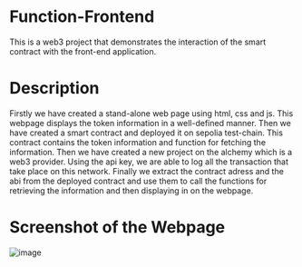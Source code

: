# Function-Frontend

This is a web3 project that demonstrates the interaction of the smart contract with the front-end application.

# Description

Firstly we have created a stand-alone web page using html, css and js. This webpage displays the token information in a well-defined manner.
Then we have created a smart contract and deployed it on sepolia test-chain. This contract contains the token information and function for fetching the information.
Then we have created a new project on the alchemy which is a web3 provider. Using the api key, we are able to log all the transaction that take place on this network.
Finally we extract the contract adress and the abi from the deployed contract and use them to call the functions for retrieving the information and then displaying in on the webpage.

# Screenshot of the Webpage

![image](https://github.com/GeekyHichambel/Metacrafters/assets/109455495/5335e845-5006-4677-bdc6-753e731b35bf)
